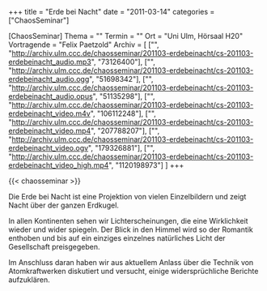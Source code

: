+++
title = "Erde bei Nacht"
date = "2011-03-14"
categories = ["ChaosSeminar"]

[ChaosSeminar]
Thema = ""
Termin = ""
Ort = "Uni Ulm, Hörsaal H20"
Vortragende = "Felix Paetzold"
Archiv = [
	["", "http://archiv.ulm.ccc.de/chaosseminar/201103-erdebeinacht/cs-201103-erdebeinacht_audio.mp3", "73126400"],
	["", "http://archiv.ulm.ccc.de/chaosseminar/201103-erdebeinacht/cs-201103-erdebeinacht_audio.ogg", "51698342"],
	["", "http://archiv.ulm.ccc.de/chaosseminar/201103-erdebeinacht/cs-201103-erdebeinacht_audio.opus", "51135298"],
	["", "http://archiv.ulm.ccc.de/chaosseminar/201103-erdebeinacht/cs-201103-erdebeinacht_video.m4v", "106112248"],
	["", "http://archiv.ulm.ccc.de/chaosseminar/201103-erdebeinacht/cs-201103-erdebeinacht_video.mp4", "207788207"],
	["", "http://archiv.ulm.ccc.de/chaosseminar/201103-erdebeinacht/cs-201103-erdebeinacht_video.ogv", "179326881"],
	["", "http://archiv.ulm.ccc.de/chaosseminar/201103-erdebeinacht/cs-201103-erdebeinacht_video_high.mp4", "1120198973"]
	]
+++

{{< chaosseminar >}}

Die Erde bei Nacht ist eine Projektion von vielen Einzelbildern und zeigt Nacht über der ganzen Erdkugel.

In allen Kontinenten sehen wir Lichterscheinungen, die eine Wirklichkeit wieder und wider spiegeln. Der Blick in den Himmel wird so der Romantik enthoben und bis auf ein einziges einzelnes natürliches Licht der Gesellschaft preisgegeben.

Im Anschluss daran haben wir aus aktuellem Anlass über die Technik von Atomkraftwerken diskutiert und versucht, einige widersprüchliche Berichte aufzuklären.
